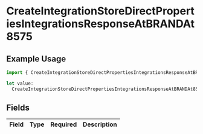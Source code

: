 # CreateIntegrationStoreDirectPropertiesIntegrationsResponseAtBRANDAt8575

## Example Usage

```typescript
import { CreateIntegrationStoreDirectPropertiesIntegrationsResponseAtBRANDAt8575 } from "@vercel/sdk/models/createintegrationstoredirectop.js";

let value:
  CreateIntegrationStoreDirectPropertiesIntegrationsResponseAtBRANDAt8575 = {};
```

## Fields

| Field       | Type        | Required    | Description |
| ----------- | ----------- | ----------- | ----------- |